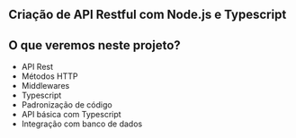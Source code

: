 
## Criação de API Restful com Node.js e Typescript

## O que veremos neste projeto?

- API Rest
- Métodos HTTP
- Middlewares
- Typescript
- Padronização de código
- API básica com Typescript
- Integração com banco de dados


